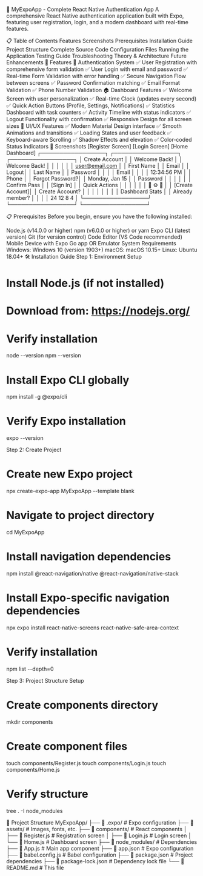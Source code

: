 📱 MyExpoApp - Complete React Native Authentication App
A comprehensive React Native authentication application built with Expo, featuring user registration, login, and a modern dashboard with real-time features.

📋 Table of Contents
Features
Screenshots
Prerequisites
Installation Guide
Project Structure
Complete Source Code
Configuration Files
Running the Application
Testing Guide
Troubleshooting
Theory & Architecture
Future Enhancements
🚀 Features
🔐 Authentication System
✅ User Registration with comprehensive form validation
✅ User Login with email and password
✅ Real-time Form Validation with error handling
✅ Secure Navigation Flow between screens
✅ Password Confirmation matching
✅ Email Format Validation
✅ Phone Number Validation
🏠 Dashboard Features
✅ Welcome Screen with user personalization
✅ Real-time Clock (updates every second)
✅ Quick Action Buttons (Profile, Settings, Notifications)
✅ Statistics Dashboard with task counters
✅ Activity Timeline with status indicators
✅ Logout Functionality with confirmation
✅ Responsive Design for all screen sizes
🎨 UI/UX Features
✅ Modern Material Design interface
✅ Smooth Animations and transitions
✅ Loading States and user feedback
✅ Keyboard-aware Scrolling
✅ Shadow Effects and elevation
✅ Color-coded Status Indicators
📸 Screenshots
[Register Screen]     [Login Screen]       [Home Dashboard]
┌─────────────────┐   ┌─────────────────┐   ┌─────────────────┐
│  Create Account │   │  Welcome Back!  │   │ Welcome Back!   │
│                 │   │                 │   │ user@email.com  │
│ First Name      │   │ Email           │   │           Logout│
│ Last Name       │   │ Password        │   │                 │
│ Email           │   │                 │   │   12:34:56 PM   │
│ Phone           │   │ Forgot Password?│   │ Monday, Jan 15  │
│ Password        │   │                 │   │                 │
│ Confirm Pass    │   │   [Sign In]     │   │ Quick Actions   │
│                 │   │                 │   │ 👤 ⚙️ 🔔       │
│ [Create Account]│   │ Create Account? │   │                 │
│                 │   │                 │   │ Dashboard Stats │
│ Already member? │   │                 │   │ 24  12  8   4   │
└─────────────────┘   └─────────────────┘   └─────────────────┘

📋 Prerequisites
Before you begin, ensure you have the following installed:

Node.js (v14.0.0 or higher)
npm (v6.0.0 or higher) or yarn
Expo CLI (latest version)
Git (for version control)
Code Editor (VS Code recommended)
Mobile Device with Expo Go app OR Emulator
System Requirements
Windows: Windows 10 (version 1903+)
macOS: macOS 10.15+
Linux: Ubuntu 18.04+
🛠 Installation Guide
Step 1: Environment Setup
# Install Node.js (if not installed)
# Download from: https://nodejs.org/

# Verify installation
node --version
npm --version

# Install Expo CLI globally
npm install -g @expo/cli

# Verify Expo installation
expo --version


Step 2: Create Project
# Create new Expo project
npx create-expo-app MyExpoApp --template blank

# Navigate to project directory
cd MyExpoApp

# Install navigation dependencies
npm install @react-navigation/native @react-navigation/native-stack

# Install Expo-specific navigation dependencies
npx expo install react-native-screens react-native-safe-area-context

# Verify installation
npm list --depth=0



Step 3: Project Structure Setup
# Create components directory
mkdir components

# Create component files
touch components/Register.js
touch components/Login.js
touch components/Home.js

# Verify structure
tree . -I node_modules



📁 Project Structure
MyExpoApp/
├── 📁 .expo/                    # Expo configuration
├── 📁 assets/                   # Images, fonts, etc.
├── 📁 components/               # React components
│   ├── 📄 Register.js          # Registration screen
│   ├── 📄 Login.js             # Login screen
│   └── 📄 Home.js              # Dashboard screen
├── 📁 node_modules/            # Dependencies
├── 📄 App.js                   # Main app component
├── 📄 app.json                 # Expo configuration
├── 📄 babel.config.js          # Babel configuration
├── 📄 package.json             # Project dependencies
├── 📄 package-lock.json        # Dependency lock file
└── 📄 README.md               # This file



